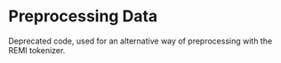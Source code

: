 # Preprocessing Data

Deprecated code, used for an alternative way of preprocessing with the REMI tokenizer.